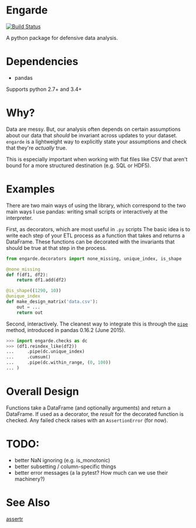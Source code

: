 Engarde
=======

[![Build Status](https://travis-ci.org/TomAugspurger/engarde.svg?branch=ci)](https://travis-ci.org/TomAugspurger/engarde)

A python package for defensive data analysis.

Dependencies
============

- pandas

Supports python 2.7+ and 3.4+

Why?
====

Data are messy.
But, our analysis often depends on certain assumptions about our data
that *should* be invariant across updates to your dataset.
`engarde` is a lightweight way to explicitly state your assumptions
and check that they're *actually* true.

This is especially important when working with flat files like CSV
that aren't bound for a more structured destination (e.g. SQL or HDF5).

Examples
========

There are two main ways of using the library, which correspond to the
two main ways I use pandas: writing small scripts or interactively at
the interpreter.

First, as decorators, which are most useful in `.py` scripts
The basic idea is to  write each step of your ETL process as a function
that takes and returns a DataFrame. These functions can be decorated with
the invariants that should be true at that step in the process.

```python
from engarde.decorators import none_missing, unique_index, is_shape

@none_missing
def f(df1, df2):
    return df1.add(df2)

@is_shape((1290, 10))
@unique_index
def make_design_matrix('data.csv'):
    out = ...
    return out
```

Second, interactively.
The cleanest way to integrate this is through the [``pipe``](http://pandas-docs.github.io/pandas-docs-travis/basics.html#tablewise-function-application) method,
introduced in pandas 0.16.2 (June 2015).

```python
>>> import engarde.checks as dc
>>> (df1.reindex_like(df2))
...     .pipe(dc.unique_index)
...     .cumsum()
...     .pipe(dc.within_range, (0, 100))
... )
```

Overall Design
==============

Functions take a DataFrame (and optionally arguments) and return a DataFrame.
If used as a decorator, the *result* for the decorated function is checked.
Any failed check raises with an `AssertionError` (for now).


TODO:
====

- better NaN ignoring (e.g. is_monotonic)
- better subsetting / column-specific things
- better error messages (a la pytest? How much can we use their machinery?)


See Also
========

[assertr](https://github.com/tonyfischetti/assertr)

